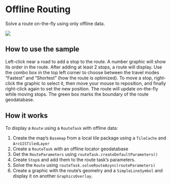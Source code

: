 # Offline Routing

Solve a route on-the-fly using only offline data.

![](OfflineRouting.gif)

## How to use the sample

Left-click near a road to add a stop to the route. A number graphic will
show its order in the route. After adding at least 2 stops, a route will
display. Use the combo box in the top left corner to choose between the
travel modes “Fastest” and “Shortest” (how the route is optimized). To
move a stop, right-click the graphic to select it, then move your mouse
to reposition, and finally right-click again to set the new position.
The route will update on-the-fly while moving stops. The green box marks
the boundary of the route geodatabase.

## How it works

To display a `Route` using a `RouteTask` with offline data:

1.  Create the map’s `Basemap` from a local tile package using a
    `TileCache` and `ArcGISTiledLayer`
2.  Create a `RouteTask` with an offline locator geodatabase
3.  Get the `RouteParameters` using
    `routeTask.createDefaultParameters()`
4.  Create `Stop`s and add them to the route task’s parameters.
5.  Solve the `Route` using `routeTask.solveRouteAsync(routeParameters)`
6.  Create a graphic with the route’s geometry and a `SimpleLineSymbol`
    and display it on another `GraphicsOverlay`.
